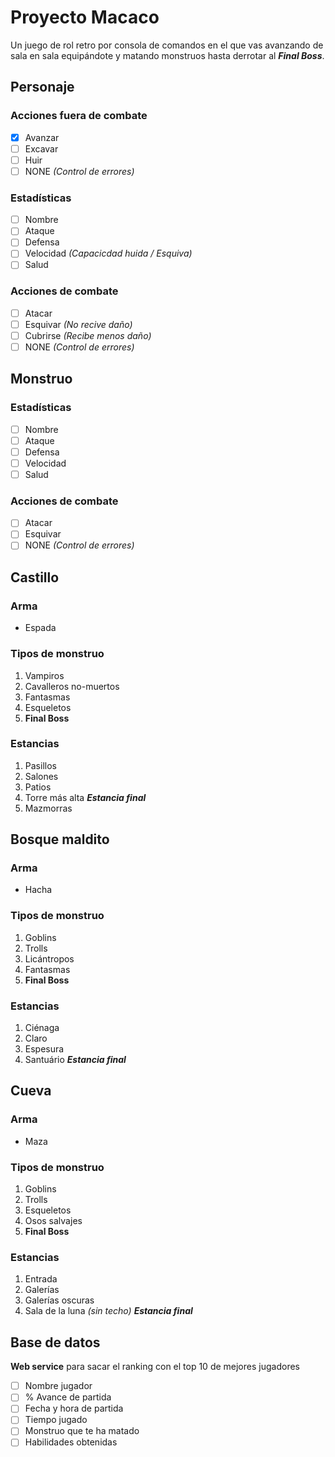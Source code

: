 # Proyecto Macaco
Un juego de rol retro por consola de comandos en el que vas avanzando de sala en sala
equipándote y matando monstruos hasta derrotar al **_Final Boss_**.
## Personaje
### Acciones fuera de combate
- [x] Avanzar
- [ ] Excavar
- [ ] Huir
- [ ] NONE _(Control de errores)_
### Estadísticas
- [ ] Nombre
- [ ] Ataque
- [ ] Defensa
- [ ] Velocidad _(Capacicdad huida / Esquiva)_
- [ ] Salud
### Acciones de combate
- [ ] Atacar
- [ ] Esquivar _(No recive daño)_
- [ ] Cubrirse _(Recibe menos daño)_
- [ ] NONE _(Control de errores)_
## Monstruo
### Estadísticas
- [ ] Nombre
- [ ] Ataque
- [ ] Defensa
- [ ] Velocidad
- [ ] Salud
### Acciones de combate
- [ ] Atacar
- [ ] Esquivar
- [ ] NONE _(Control de errores)_
## Castillo
### Arma
- Espada
### Tipos de monstruo
1. Vampiros
2. Cavalleros no-muertos
3. Fantasmas
4. Esqueletos
5. **Final Boss**
### Estancias
1. Pasillos
2. Salones
3. Patios
4. Torre más alta **_Estancia final_**
5. Mazmorras
## Bosque maldito
### Arma
- Hacha
### Tipos de monstruo
1. Goblins
2. Trolls
3. Licántropos
4. Fantasmas
5. **Final Boss**
### Estancias
1. Ciénaga
2. Claro
3. Espesura
4. Santuário **_Estancia final_**
## Cueva
### Arma
- Maza
### Tipos de monstruo
1. Goblins
2. Trolls
3. Esqueletos
4. Osos salvajes
5. **Final Boss**
### Estancias
1. Entrada
2. Galerías
3. Galerías oscuras
4. Sala de la luna _(sin techo) **Estancia final**_
## Base de datos
**Web service** para sacar el ranking con el top 10 de mejores jugadores
- [ ] Nombre jugador
- [ ] % Avance de partida
- [ ] Fecha y hora de partida
- [ ] Tiempo jugado
- [ ] Monstruo que te ha matado
- [ ] Habilidades obtenidas

